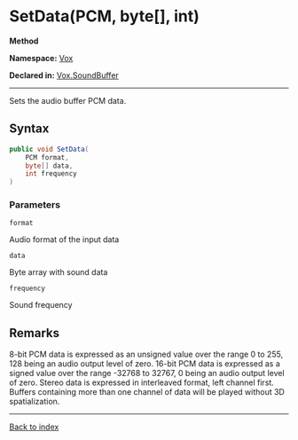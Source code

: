 # SetData(PCM, byte[], int)

**Method**

**Namespace:** [Vox](Vox.md)

**Declared in:** [Vox.SoundBuffer](Vox.SoundBuffer.md)

------



Sets the audio buffer PCM data.


## Syntax

```csharp
public void SetData(
	PCM format,
	byte[] data,
	int frequency
)
```

### Parameters

`format`

Audio format of the input data

`data`

Byte array with sound data

`frequency`

Sound frequency

## Remarks

8-bit PCM data is expressed as an unsigned value over the range 0 to 255, 128 being an
audio output level of zero. 16-bit PCM data is expressed as a signed value over the
range -32768 to 32767, 0 being an audio output level of zero. Stereo data is expressed
in interleaved format, left channel first. Buffers containing more than one channel of data
will be played without 3D spatialization.

------

[Back to index](index.md)